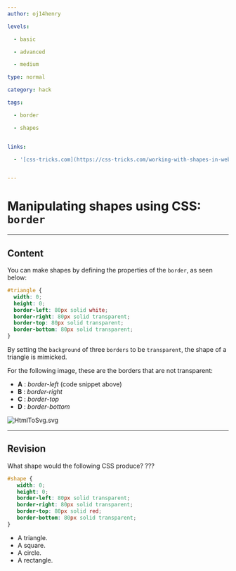 ```yaml
---
author: oj14henry

levels:

  - basic

  - advanced

  - medium

type: normal

category: hack

tags:

  - border

  - shapes


links:

  - '[css-tricks.com](https://css-tricks.com/working-with-shapes-in-web-design/){website}'


---
```


# Manipulating shapes using CSS: `border`

---
## Content

You can make shapes by defining the properties of the `border`, as seen below:

```css
#triangle {
  width: 0;
  height: 0;
  border-left: 80px solid white;
  border-right: 80px solid transparent;
  border-top: 80px solid transparent;
  border-bottom: 80px solid transparent;
}
```

By setting the `background` of three `borders` to be `transparent`, the shape of a triangle is mimicked. 

For the following image, these are the borders that are not transparent:
- **A** : *border-left* (code snippet above)
- **B** : *border-right*
- **C** : *border-top*
- **D** : *border-bottom*

![HtmlToSvg.svg](%3C?xml%20version=%221.0%22%20encoding=%22UTF-8%22%20standalone=%22no%22?%3E%0A%3Csvg%20width=%22100%25%22%20height=%22auto%22%20viewBox=%220%200%20810%20310%22%0A%20xmlns=%22http://www.w3.org/2000/svg%22%20xmlns:xlink=%22http://www.w3.org/1999/xlink%22%20%20version=%221.2%22%20baseProfile=%22tiny%22%3E%0A%3Cdesc%3ECreated%20by%20HiQPdf%3C/desc%3E%0A%3Cdefs%3E%0A%3C/defs%3E%0A%3Cg%20fill=%22none%22%20stroke=%22black%22%20stroke-width=%221%22%20fill-rule=%22evenodd%22%20stroke-linecap=%22square%22%20stroke-linejoin=%22bevel%22%20%3E%0A%0A%3Cg%20fill=%22#596193%22%20fill-opacity=%221%22%20stroke=%22none%22%20transform=%22matrix%281,0,0,1,0,0%29%22%0A%3E%0A%3Cpath%20vector-effect=%22none%22%20fill-rule=%22evenodd%22%20d=%22M8,8%20L808,8%20L808,308%20L8,308%20L8,8%22/%3E%0A%0A%3C/g%3E%0A%0A%3Cg%20fill=%22#ffffff%22%20fill-opacity=%221%22%20stroke=%22none%22%20transform=%22matrix%281,0,0,1,0,0%29%22%0A%3E%0A%3Cpath%20vector-effect=%22none%22%20fill-rule=%22evenodd%22%20d=%22M98,28%20L98,288%20L228,158%20L98,28%22/%3E%0A%3Ctext%20x=%22130%22%20y=%22175%22%20fill=%22#000000%22%20font-size=%2250%22%20font-family=%22'Roboto',sans-serif%22%3EA%3C/text%3E%0A%3C/g%3E%0A%0A%3Cg%20fill=%22#ffffff%22%20fill-opacity=%221%22%20stroke=%22none%22%20transform=%22matrix%281,0,0,1,0,0%29%22%0A%3E%0A%3Cpath%20vector-effect=%22none%22%20fill-rule=%22evenodd%22%20d=%22M228,158%20L358,288%20L358,28%20L228,158%22/%3E%0A%3Ctext%20x=%22290%22%20y=%22175%22%20fill=%22#000000%22%20%20font-size=%2250%22%20font-family=%22'Roboto',sans-serif%22%3EB%3C/text%3E%0A%3C/g%3E%0A%0A%3Cg%20fill=%22#ffffff%22%20fill-opacity=%221%22%20stroke=%22none%22%20transform=%22matrix%281,0,0,1,0,0%29%22%0A%3E%0A%3Cpath%20vector-effect=%22none%22%20fill-rule=%22evenodd%22%20d=%22M578,158%20L448,288%20L708,288%20L578,158%22/%3E%0A%3Ctext%20x=%22560%22%20y=%22250%22%20%20fill=%22#000000%22%20font-size=%2250%22%20font-family=%22'Roboto',sans-serif%22%3ED%3C/text%3E%0A%0A%3C/g%3E%0A%0A%3Cg%20fill=%22#ffffff%22%20fill-opacity=%221%22%20stroke=%22none%22%20transform=%22matrix%281,0,0,1,0,0%29%22%0A%3E%0A%3Cpath%20vector-effect=%22none%22%20fill-rule=%22evenodd%22%20d=%22M448,28%20L578,158%20L708,28%20L448,28%22/%3E%0A%3Ctext%20x=%22560%22%20y=%22100%22%20%20fill=%22#000000%22%20font-size=%2250%22%20font-family=%22'Roboto',sans-serif%22%3EC%3C/text%3E%0A%3C/g%3E%0A%0A%3C/g%3E%0A%3C/svg%3E%0A)

---
## Revision

What shape would the following CSS produce? ???

```css
#shape {
   width: 0;
   height: 0;
   border-left: 80px solid transparent;
   border-right: 80px solid transparent;
   border-top: 80px solid red;
   border-bottom: 80px solid transparent;
}
```


* A triangle.
* A square.
* A circle.
* A rectangle.

 

